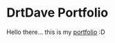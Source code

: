 
# DrtDave Portfolio

Hello there... this is my [portfolio](https://drt-dave.github.io/portfolio/) :D


